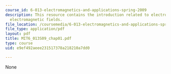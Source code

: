 ```yaml
---
course_id: 6-013-electromagnetics-and-applications-spring-2009
description: This resource contains the introduction related to electromagnetics and
  electromagnetic fields.
file_location: /coursemedia/6-013-electromagnetics-and-applications-spring-2009/e9ef492aeee231517378a218210a7dd0_MIT6_013S09_chap01.pdf
file_type: application/pdf
layout: pdf
title: MIT6_013S09_chap01.pdf
type: course
uid: e9ef492aeee231517378a218210a7dd0

---
```

None